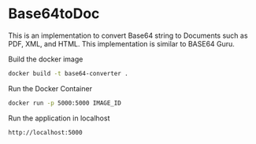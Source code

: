# Base64toDoc

This is an implementation to convert Base64 string to Documents such as PDF, XML, and HTML. This implementation is similar to BASE64 Guru.

Build the docker image
```bash
docker build -t base64-converter .
```

Run the Docker Container
```bash
docker run -p 5000:5000 IMAGE_ID
```

 Run the application in localhost
 ```bash
 http://localhost:5000
```
